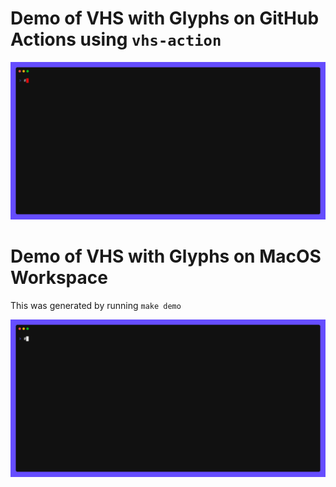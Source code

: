 # Demo of VHS with Glyphs on GitHub Actions using `vhs-action`

![Demo](docs/demo-gha.gif?raw=true)

# Demo of VHS with Glyphs on MacOS Workspace

This was generated by running `make demo` 

![Demo](docs/demo-macos.gif?raw=true)
